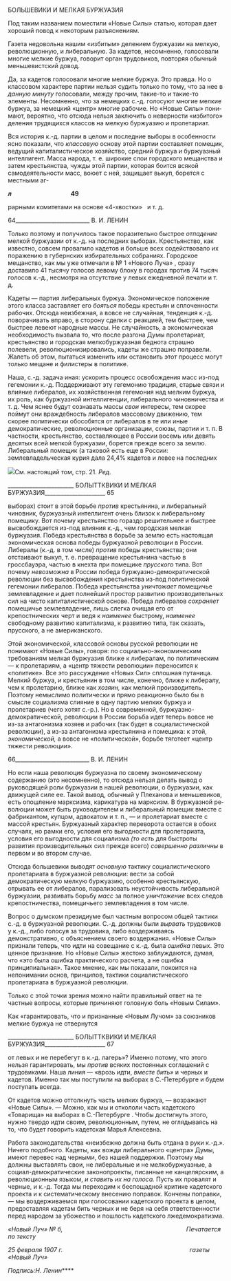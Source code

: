 БОЛЬШЕВИКИ И МЕЛКАЯ БУРЖУАЗИЯ

Под таким названием поместили «Новые Силы» статью, которая дает хороший по­вод к некоторым разъяснениям.

Газета недовольна нашим «избитым» делением буржуазии на мелкую, революцион­ную, и либеральную. За кадетов, несомненно, голосовали многие мелкие буржуа, гово­рит орган трудовиков, повторяя обычный меньшевистский довод.

Да, за кадетов голосовали многие мелкие буржуа. Это правда. Но о классовом харак­тере партии нельзя судить только по тому, что за нее в _данную минуту_ голосовали, ме­жду прочим, такие-то и такие-то элементы. Несомненно, что за немецких с.-д. голосуют многие мелкие буржуа, за немецкий «центр» многие рабочие. Но «Новые Силы» пони­мают, вероятно, что отсюда нельзя заключить о неверности «избитого» деления трудя­щихся классов на мелкую буржуазию и пролетариат.

Вся история к.-д. партии в целом и последние выборы в особенности ясно показали, что _классовую_ основу этой партии составляет помещик, ведущий капиталистическое хозяйство, средний буржуа и буржуазный интеллигент. Масса народа, т. е. широкие слои городского мещанства и затем крестьянства, чужды этой партии, которая боится всякой самодеятельности масс, воюет с ней, защищает выкуп, борется с местными аг-

**_л_**                                   **49**

рарными комитетами на основе «4-хвостки»   и т. д.

  

64___________________________ В. И. ЛЕНИН

Только поэтому и получилось такое поразительно быстрое _отпадение_ мелкой буржуа­зии от к.-д. на последних выборах. Крестьянство, как известно, совсем провалило каде­тов и больше всех содействовало их поражению в губернских избирательных собрани­ях. Городское мещанство, как мы уже отмечали в № 1 «Нового Луча» , сразу доставило 41 тысячу голосов левому блоку в городах против 74 тысяч голосов к.-д., несмотря на отсутствие у левых ежедневной печати и т. д.

Кадеты — партия либеральных буржуа. Экономическое положение этого класса за­ставляет его _бояться_ победы крестьян и сплоченности рабочих. Отсюда неизбежная, а вовсе не случайная, тенденция к.-д. поворачивать вправо, в сторону сделки с реакцией, тем быстрее, чем быстрее левеют народные массы. Не случайность, а экономическая необходимость вызвала то, что после разгона Думы пролетариат, крестьянство и город­ская мелкобуржуазная беднота страшно полевели, революционизировались, кадеты же страшно поправели. Жалеть об этом, пытаться изменить или остановить этот процесс могут только мещане и филистеры в политике.

Наша, с.-д. задача иная: ускорить процесс освобождения масс из-под гегемонии к.-д. Поддерживают эту гегемонию традиция, старые связи и влияние либералов, их хозяй­ственная гегемония над мелким буржуа, их роль, как буржуазной интеллигенции, либе­рального чиновничества и т. д. Чем яснее будут сознавать массы _свои_ интересы, тем скорее поймут они враждебность либералов массовому движению, тем скорее полити­чески обособятся от либералов в те или иные демократические, революционные орга­низации, союзы, партии и т. п. В частности, крестьянство, составляющее в России во­семь или девять десятых всей мелкой буржуазии, борется прежде всего за землю. Либе­ральный помещик (а таковой есть еще в России: землевладельческая курия дала 24,4% кадетов и левее на последних

![](file:///C:/Users/bot32/AppData/Local/Temp/msohtmlclip1/01/clip_image001.png)См. настоящий том, стр. 21. _Ред._

  

________________________ БОЛЫТТКВИКИ И МЕЛКАЯ БУРЖУАЗИЯ______________________ 65

выборах) стоит в этой борьбе _против_ крестьянина, и либеральный чиновник, буржуаз­ный интеллигент очень близок к либеральному помещику. Вот почему крестьянство гораздо решительнее и быстрее высвобождается из-под влияния к.-д., чем городская мелкая буржуазия. Победа крестьянства в борьбе за землю есть настоящая экономиче­ская основа победы буржуазной революции в России. Либералы (к.-д. в том числе) _против_ победы крестьянства; они отстаивают выкуп, т. е. превращение крестьянина частью в гроссбауэра, частью в кнехта при помещике _прусского_ типа. Вот почему _не­возможна_ в России победа буржуазно-демократической революции без высвобождения крестьянства из-под политической гегемонии либералов. Победа крестьянства _унич­тожает_ помещичье землевладение и дает полнейший простор развитию производи­тельных сил на чисто капиталистической основе. Победа либералов _сохраняет_ поме­щичье землевладение, лишь слегка очищая его от крепостнических черт и ведя к _наи­менее_ быстрому, _наименее_ свободному развитию капитализма, к развитию типа, так сказать, прусского, а не американского.

Этой экономической, классовой основы русской революции не понимают «Новые Силы», говоря: по социально-экономическим требованиям мелкая буржуазия ближе к либералам, по политическим — к пролетариям, а «центр тяжести революции» перено­сится к «политике». Все это рассуждение «Новых Сил» сплошная путаница. Мелкий буржуа, и крестьянин в том числе, конечно, ближе к либералу, чем к пролетарию, бли­же как _хозяин,_ как мелкий производитель. Поэтому немыслимо политически и прямо реакционно было бы в смысле социализма слияние в одну партию мелких буржуа и пролетариев (чего хотят с.-р.). Но в современной, буржуазно-демократической, рево­люции в России борьба идет теперь вовсе не из-за антагонизма хозяев и рабочих (так будет в социалистической революции), а из-за антагонизма крестьянина и помещика: к этой, _экономической,_ а вовсе не «политической», борьбе тяготеет «центр тяжести рево­люции».

  

66___________________________ В. И. ЛЕНИН

Но если наша революция буржуазна по своему экономическому содержанию (это несомненно), то отсюда нельзя делать вывод о руководящей роли буржуазии в нашей революции, о буржуазии, как движущей силе ее. Такой вывод, обычный у Плеханова и меньшевиков, есть опошление марксизма, карикатура на марксизм. В буржуазной ре­волюции может быть руководителем и либеральный помещик вместе с фабрикантом, купцом, адвокатом и т. п., — и пролетариат вместе с массой крестьян. Буржуазный ха­рактер переворота остается в обоих случаях, но рамки его, условия его выгодности для пролетариата, условия его выгодности для социализма _(то есть_ для быстроты развития производительных сил прежде всего) _совершенно различны_ в первом и во втором слу­чае.

Отсюда большевики выводят _основную_ тактику социалистического пролетариата в буржуазной революции: вести за собой демократическую мелкую буржуазию, особенно крестьянскую, отрывать ее от либералов, парализовать неустойчивость либеральной буржуазии, развивать борьбу _масс_ за полное _уничтожение_ всех следов крепостничест­ва, помещичьего землевладения в том числе.

Вопрос о думском президиуме был частным вопросом общей тактики с.-д. в буржу­азной революции. С.-д. должны были _вырвать_ трудовиков у к.-д., либо голосуя за тру­довика, либо воздерживаясь демонстративно, с объяснением своего воздержания. «Но­вые Силы» признали теперь, что идти на совещание с к.-д. была _ошибка_ левых. Это ценное признание. Но «Новые Силы» жестоко заблуждаются, думая, что «это была ошибка практического расчета, а не ошибка принципиальная». Такое мнение, как мы показали, покоится на непонимании основ, принципов, тактики социалистического пролетариата в буржуазной революции.

Только с этой точки зрения можно найти правильный ответ на те частные вопросы, которые причиняют головную боль «Новым Силам».

Как «гарантировать, что и признанные «Новым Лучом» за союзников мелкие буржуа не отвернутся

  

________________________ БОЛЫТТКВИКИ И МЕЛКАЯ БУРЖУАЗИЯ______________________ 67

от левых и не перебегут в к.-д. лагерь»? Именно потому, что этого нельзя гарантиро­вать, мы _против_ всяких постоянных соглашений с трудовиками. Наша линия — «врозь идти, _вместе бить»_ и черных и кадетов. Именно так мы поступили на выборах в С.-Петербурге и будем поступать всегда.

От кадетов можно оттолкнуть часть мелких буржуа, — возражают «Новые Силы». — Можно, как мы и откололи часть кадетского «Товарища» на выборах в С.-Петербурге . Чтобы достигнуть этого, нужно твердо идти своим, революционным, путем, не оглядываясь на то, что будет говорить кадетская Марья Алексевна.

Работа законодательства «неизбежно должна быть отдана в руки к.-д.». Ничего по­добного. Кадеты, как вожди либерального «центра» Думы, имеют перевес над черны­ми, без нашей поддержки. Поэтому мы должны выставлять свои, не либеральные и не мелкобуржуазные, а социал-демократические законопроекты, писанные не канцеляр­ским, а революционным языком, _и ставить их на голоса._ Пусть их провалят и черные, и к.-д. Тогда мы переходим к беспощадной критике кадетского проекта и к системати­ческому внесению поправок. Кончены поправки, — мы воздерживаемся при голосова­нии кадетского проекта в целом, предоставляя кадетам бить черных и не беря на себя ответственности перед народом за убожество и пошлость кадетского лжедемократизма.

_«Новый Луч» № б,_                                                                         _Печатается по тексту_

_25 февраля 1907 г.                                                                           газеты «Новый Луч»_

_Подпись:Н. Ленин_****